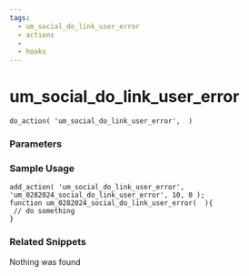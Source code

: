 ```yaml
---
tags: 
  - um_social_do_link_user_error
  - actions
  - 
  - hooks
---
```

# um\_social\_do\_link\_user\_error

``` php:no-line-numbers
do_action( 'um_social_do_link_user_error',  )
```
<div class='hook-sep'></div>

### Parameters

<div class='hook-sep'></div>



### Sample Usage

``` php:no-line-numbers
add_action( 'um_social_do_link_user_error', 'um_0282024_social_do_link_user_error', 10, 0 );
function um_0282024_social_do_link_user_error(  ){
 // do something
}
```
<div class='hook-sep'></div>



### Related Snippets

Nothing was found

